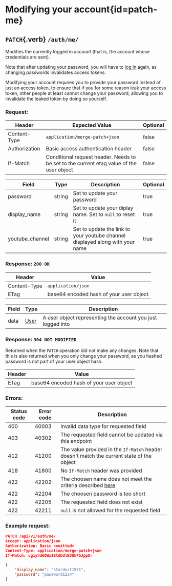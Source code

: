 <div class='panel fade js-scroll-anim' data-anim='fade'>

# Modifying your account{id=patch-me}

## `PATCH`{.verb} `/auth/me/`

Modifies the currently logged in account (that is, the account whose credentials are sent).

Note that after updating your password, you will have to [log in](#login) again, as changing passwords invalidates access tokens.

Modifying your account requires you to provide your password instead of just an access token, to ensure that if you for some reason leak your access token,
other people at least cannot change your password, allowing you to invalidate the leaked token by doing so yourself.

### Request:

| Header        | Expected Value                                                                           | Optional |
| ------------- | ---------------------------------------------------------------------------------------- | -------- |
| Content-Type  | `application/merge-patch+json`                                                           | false    |
| Authorization | Basic access authentication header                                                       | false    |
| If-Match      | Conditional request header. Needs to be set to the current etag value of the user object | false    |

| Field           | Type   | Description                                                                   | Optional |
| --------------- | ------ | ----------------------------------------------------------------------------- | -------- |
| password        | string | Set to update your password                                                   | true     |
| display_name    | string | Set to update your diplay name. Set to `null` to reset it                     | true     |
| youtube_channel | string | Set to update the link to your youtube channel displayed along with your name | true     |

### Response: `200 OK`

| Header       | Value                                   |
| ------------ | --------------------------------------- |
| Content-Type | `application/json`                      |
| ETag         | base64 encoded hash of your user object |

| Field | Type                                 | Description                                                 |
| ----- | ------------------------------------ | ----------------------------------------------------------- |
| data  | [User](/documentation/objects/#user) | A user object representing the account you just logged into |

### Response: `304 NOT MODIFIED`

Returned when the `PATCH` operation did not make any changes. Note that this is also returned when you only change your password,
as you hashed password is not part of your user object hash.

| Header | Value                                   |
| ------ | --------------------------------------- |
| ETag   | base64 encoded hash of your user object |

### Errors:

| Status code | Error code | Description                                                                               |
| ----------- | ---------- | ----------------------------------------------------------------------------------------- |
| 400         | 40003      | Invalid data type for requested field                                                     |
| 403         | 40302      | The requested field cannot be updated via this endpoint                                   |
| 412         | 41200      | The value provided in the `If-Match` header doesn't match the current state of the object |
| 418         | 41800      | No `If-Match` header was provided                                                         |
| 422         | 42202      | The choosen name does not meet the criteria described [here](#registering-for-an-account) |
| 422         | 42204      | The choosen password is too short                                                         |
| 422         | 42205      | The requested field does not exist                                                        |
| 422         | 42211      | `null` is not allowed for the requested field                                             |

### Example request:

```json
PATCH /api/v1/auth/me/
Accept: application/json
Authorization: Basic <omitted>
Content-Type: application/merge-patch+json
If-Match: ugiyhd6DWxIBtdbUlB3UhPbJppU=

{
    "display_name": "stardust1971",
    "password": "password1234"
}
```

</div>
